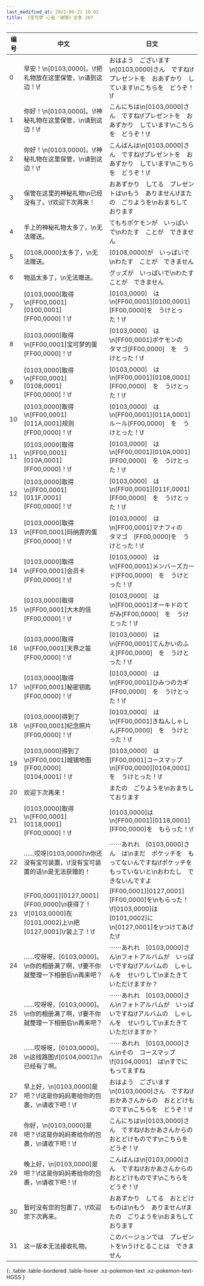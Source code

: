 ```yaml
---
last_modified_at: 2021-08-21 16:02
title: 《宝可梦 心金／魂银》文本 207
---
```

| 编号 | 中文 | 日文 |
| ---- | ---- | ---- |
| 0 | 早安！\n[0103,0000]。\f把礼物放在这里保管，\n请到这边！\f | おはよう　ございます\n[0103,0000]さん　ですね\fプレゼントを　おあずかり　しています\nこちらを　どうぞ！\f |
| 1 | 你好！\n[0103,0000]。\f神秘礼物在这里保管，\n请到这边！\f | こんにちは\n[0103,0000]さん　ですね\fプレゼントを　おあずかり　しています\nこちらを　どうぞ！\f |
| 2 | 你好！\n[0103,0000]。\f神秘礼物在这里保管，\n请到这边！\f | こんばんは\n[0103,0000]さん　ですね\fプレゼントを　おあずかり　しています\nこちらを　どうぞ！\f |
| 3 | 保管在这里的神秘礼物\n已经没有了。\f欢迎下次再来！ | おあずかり　してる　プレゼントは\nもう　ありません\fまたの　ごりようを\nおまちして　おります |
| 4 | 手上的神秘礼物太多了，\n无法赠送。 | てもちポケモンが　いっぱい　で\nわたす　ことが　できません |
| 5 | [0108,0000]太多了，\n无法赠送。 | [0108,0000]が　いっぱいで\nわたす　ことが　できません |
| 6 | 物品太多了，\n无法赠送。 | グッズが　いっぱいで\nわたす　ことが　できません |
| 7 | [0103,0000]取得\n[FF00,0001][0100,0001][FF00,0000]！\f | [0103,0000]　は\n[FF00,0001][0100,0001]　[FF00,0000]を　うけとった！\f |
| 8 | [0103,0000]取得\n[FF00,0001]宝可梦的蛋[FF00,0000]！\f | [0103,0000]　は\n[FF00,0001]ポケモンの　タマゴ[FF00,0000]　を　うけとった！\f |
| 9 | [0103,0000]取得\n[FF00,0001][0108,0001][FF00,0000]！\f | [0103,0000]　は\n[FF00,0001][0108,0001][FF00,0000]　を　うけとった！\f |
| 10 | [0103,0000]取得\n[FF00,0001][011A,0001]规则[FF00,0000]！\f | [0103,0000]　は\n[FF00,0001][011A,0001]ルール[FF00,0000]　を　うけとった！\f |
| 11 | [0103,0000]取得\n[FF00,0001][010A,0001][FF00,0000]！\f | [0103,0000]　は\n[FF00,0001][010A,0001][FF00,0000]　を　うけとった！\f |
| 12 | [0103,0000]取得\n[FF00,0001][011F,0001][FF00,0000]！\f | [0103,0000]　は\n[FF00,0001][011F,0001][FF00,0000]　を　うけとった！\f |
| 13 | [0103,0000]取得\n[FF00,0001]玛纳霏的蛋[FF00,0000]！\f | [0103,0000]　は\n[FF00,0001]マナフィの　タマゴ　[FF00,0000]を　うけとった！\f |
| 14 | [0103,0000]取得\n[FF00,0001]会员卡[FF00,0000]！\f | [0103,0000]　は\n[FF00,0001]メンバーズカード[FF00,0000]　を　うけとった！\f |
| 15 | [0103,0000]取得\n[FF00,0001]大木的信[FF00,0000]！\f | [0103,0000]　は\n[FF00,0001]オーキドのてがみ[FF00,0000]　を　うけとった！\f |
| 16 | [0103,0000]取得\n[FF00,0001]天界之笛[FF00,0000]！\f | [0103,0000]　は\n[FF00,0001]てんかいのふえ[FF00,0000]　を　うけとった！\f |
| 17 | [0103,0000]取得\n[FF00,0001]秘密钥匙[FF00,0000]！\f | [0103,0000]　は\n[FF00,0001]ひみつのカギ[FF00,0000]　を　うけとった！\f |
| 18 | [0103,0000]得到了\n[FF00,0001]纪念照片[FF00,0000]！\f | [0103,0000]　は\n[FF00,0001]きねんしゃしん[FF00,0000]　を　うけとった！\f |
| 19 | [0103,0000]得到了\n[FF00,0001]城镇地图[FF00,0000][0104,0001]！\f | [0103,0000]　は　[FF00,0001]コースマップ\n[FF00,0000][0104,0001]　を　うけとった！\f |
| 20 | 欢迎下次再来！ | またの　ごりようを\nおまちしております |
| 21 | [0103,0000]取得\n[FF00,0001][0118,0001][FF00,0000]！\f | [0103,0000]は\n[FF00,0001][0118,0001][FF00,0000]を　もらった！\f |
| 22 | ……哎呀[0103,0000]\n你还没有宝可装置，\f没有宝可装置的话\n是无法获赠的！ | ⋯⋯あれれ　[0103,0000]さん　は\nまだ　ポケッチを　もってないんですね\fポケッチを　もっていないと\nおわたし　できないんですよ |
| 23 | [FF00,0001][0127,0001][FF00,0000]\n获得了！\f[0103,0000]在[0101,0002]上\n把[0127,0001]\r装上了！\f | [FF00,0001][0127,0001][FF00,0000]を\nもらった！\f[0103,0000]は　[0101,0002]に\n[0127,0001]を\rつけてあげた\f |
| 24 | ……哎呀呀，[0103,0000]。\n你的相册满了啊，\f要不你就整理一下相册后\n再来吧？ | ⋯⋯あれれ　[0103,0000]さん\nフォトアルバムが　いっぱいですね\fアルバムの　しゃしんを　せいりして\nまたきて　いただけますか？ |
| 25 | ……哎呀呀，[0103,0000]。\n你的相册满了啊，\f要不你就整理一下相册后\n再来吧？ | ⋯⋯あれれ　[0103,0000]さん\nフォトアルバムが　いっぱいですね\fアルバムの　しゃしんを　せいりして\nまたきて　いただけますか？ |
| 26 | ……哎呀呀，[0103,0000]。\n这线路图\f[0104,0001]\n已经有了啊。 | ⋯⋯あれれ　[0103,0000]さん\nその　コースマップ\f[0104,0001]　は\nすでに　もってますね |
| 27 | 早上好，\n[0103,0000]是吧？\f这是你妈妈寄给你的包裹，\n请收下吧！\f | おはよう　ございます\n[0103,0000]さん　ですね\fおかあさんからの　おとどけものです\nこちらを　どうぞ！\f |
| 28 | 你好，\n[0103,0000]是吧？\f这是你妈妈寄给你的包裹，\n请收下吧！\f | こんにちは\n[0103,0000]さん　ですね\fおかあさんからの　おとどけものです\nこちらを　どうぞ！\f |
| 29 | 晚上好，\n[0103,0000]是吧？\f这是你妈妈寄给你的包裹，\n请收下吧！\f | こんばんは\n[0103,0000]さん　ですね\fおかあさんからの　おとどけものです\nこちらを　どうぞ！\f |
| 30 | 暂时没有您的包裹了，\f欢迎您下次再来。 | おあずかり　してる　おとどけものは\nもう　ありません\fまたの　ごりようを\nおまちして　おります |
| 31 | 这一版本无法接收礼物。 | このバージョンでは　プレゼントを\nうけとることは　できません |
{: .table .table-bordered .table-hover .xz-pokemon-text .xz-pokemon-text-HGSS }